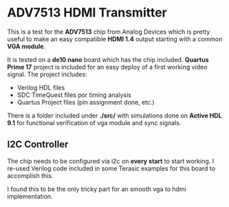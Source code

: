 # ADV7513 HDMI Transmitter #

This is a test for the **ADV7513** chip from Analog Devices which is pretty useful to make an easy compatible **HDMI 1.4** output starting with a common **VGA module**.

It is tested on a **de10 nano** board which has the chip included. **Quartus Prime 17** project is included for an easy deploy of a first working video signal. The project includes:

- Verilog HDL files
- SDC TimeQuest files por timing analysis
- Quartus Project files (pin assignment done, etc.)

There is a folder included under **./src/** with simulations done on **Active HDL 9.1** for functional verification of vga module and sync signals.

## I2C Controller ##

The chip needs to be configured via i2c on **every start** to start working. I re-used Verilog code included in some Terasic examples for this board to accomplish this.

I found this to be the only tricky part for an smooth vga to hdmi implementation. 
